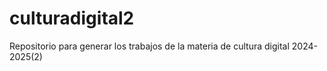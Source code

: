 # culturadigital2
Repositorio para generar los trabajos de la materia de cultura digital 2024-2025(2)
